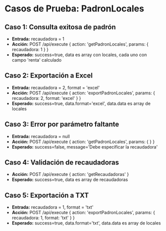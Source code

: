 # Casos de Prueba: PadronLocales

## Caso 1: Consulta exitosa de padrón
- **Entrada:** recaudadora = 1
- **Acción:** POST /api/execute { action: 'getPadronLocales', params: { recaudadora: 1 } }
- **Esperado:** success=true, data es array con locales, cada uno con campo 'renta' calculado

## Caso 2: Exportación a Excel
- **Entrada:** recaudadora = 2, format = 'excel'
- **Acción:** POST /api/execute { action: 'exportPadronLocales', params: { recaudadora: 2, format: 'excel' } }
- **Esperado:** success=true, data.format='excel', data.data es array de locales

## Caso 3: Error por parámetro faltante
- **Entrada:** recaudadora = null
- **Acción:** POST /api/execute { action: 'getPadronLocales', params: { } }
- **Esperado:** success=false, message='Debe especificar la recaudadora'

## Caso 4: Validación de recaudadoras
- **Acción:** POST /api/execute { action: 'getRecaudadoras' }
- **Esperado:** success=true, data es array de recaudadoras

## Caso 5: Exportación a TXT
- **Entrada:** recaudadora = 1, format = 'txt'
- **Acción:** POST /api/execute { action: 'exportPadronLocales', params: { recaudadora: 1, format: 'txt' } }
- **Esperado:** success=true, data.format='txt', data.data es array de locales
